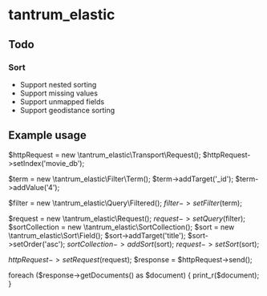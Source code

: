 # tantrum_elastic

## Todo

### Sort

* Support nested sorting
* Support missing values
* Support unmapped fields
* Support geodistance sorting

## Example usage

$httpRequest = new \tantrum_elastic\Transport\Request();
$httpRequest->setIndex('movie_db');

$term = new \tantrum_elastic\Filter\Term();
$term->addTarget('_id');
$term->addValue('4');

$filter = new \tantrum_elastic\Query\Filtered();
$filter->setFilter($term);

$request = new \tantrum_elastic\Request();
$request->setQuery($filter);
$sortCollection = new \tantrum_elastic\SortCollection();
$sort = new \tantrum_elastic\Sort\Field();
$sort->addTarget('title');
$sort->setOrder('asc');
$sortCollection->addSort($sort);
$request->setSort($sort);

$httpRequest->setRequest($request);
$response = $httpRequest->send();

foreach ($response->getDocuments() as $document) {
    print_r($document);
}